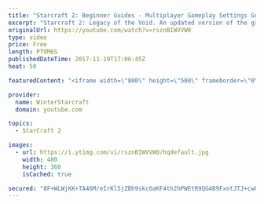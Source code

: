 ```yaml
---
title: "Starcraft 2: Beginner Guides - Multiplayer Gameplay Settings Guide and Recommendations (Updated)"
excerpt: "Starcraft 2: Legacy of the Void. An updated version of the gameplay/controls and region settings guide for Legacy of the Void, going over the changes and reiterating my recommended settings, as well as the settings I use as a Grandmaster player.  Thanks for watching and hope you enjoy!  I am a Grandmasters"
originalUrl: https://youtube.com/watch?v=rsznBIWVVW0
type: video
price: Free
length: PT9M6S
publishedDateTime: 2017-11-19T17:06:45Z
heat: 50

featuredContent: "<iframe width=\"800\" height=\"500\" frameborder=\"0\" src=\"https://www.youtube.com/embed/rsznBIWVVW0\" allow=\"accelerometer; autoplay; encrypted-media; gyroscope; picture-in-picture\" allowfullscreen></iframe>"

provider:
  name: WinterStarcraft
  domain: youtube.com

topics:
  - StarCraft 2

images:
  - url: https://i.ytimg.com/vi/rsznBIWVVW0/hqdefault.jpg
    width: 480
    height: 360
    isCached: true

secured: "8F+WLWjKK+TA46M/eIrKl5jZBh9skc6aKF4th2hPWEtR9QG4B9FxntJTJ+cwQfYheK+y9aw6ju6R05rDT1q/jzXzFAc0EC2JNKWgHMGxb4VaisUGOF6D1HP3xEMWpiv8aISKiWeZ00wnHFixL45xaYXktIgN2DkAkQLnBiq8awRXr8BInapKd49w98bKlRxGn8cK8I4YpbwyiPijGNYQ+k/0+JXBPw3PNMAqWaqJBQ/ewXkQ6AmUJcWqouAl6LxTmsfOjy7MsBpeqH7i5GLhHekiBM7QrGu3k1pVZgI1yxxfMt9Pk+Cxj5g2z/lKrXk+7qAsI/FX9AtIKkt4vJcaIKISNpBHTDFoJcileDlJT+GtfF0WynRH5xwS55jW8xlSt/uSK6JosCy3732i2WvLSxzhYvEaGT014+nTzKgLdRU=;joye57HWtoB/vWkbXVpu3A=="
---
```


